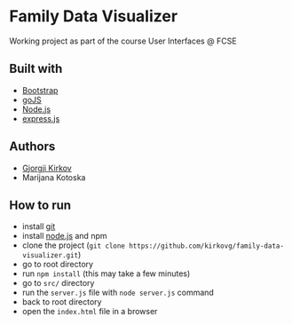 # Family Data Visualizer
Working project as part of the course User Interfaces @ FCSE

## Built with 
* [Bootstrap](http://getbootstrap.com/)
* [goJS](https://gojs.net/)
* [Node.js](https://nodejs.org/)
* [express.js](https://expressjs.com)

## Authors
* [Gjorgji Kirkov](https://github.com/kirkovg)
* Marijana Kotoska

## How to run
* install  [git](https://git-scm.com/downloads)
* install [node.js](https://nodejs.org/en/download/) and npm
* clone the project (`git clone https://github.com/kirkovg/family-data-visualizer.git`)
* go to root directory
* run `npm install` (this may take a few minutes)
* go to `src/` directory
* run the `server.js` file with `node server.js` command
* back to root directory
* open the `index.html` file in a browser